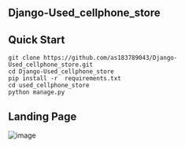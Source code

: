 ## Django-Used_cellphone_store

## Quick Start
```
git clone https://github.com/as183789043/Django-Used_cellphone_store.git
cd Django-Used_cellphone_store
pip install -r  requirements.txt
cd used_cellphone_store
python manage.py
```
## Landing Page
![image](https://github.com/as183789043/Django-Used_cellphone_store/assets/56618553/e0ebdd76-32a2-4833-8011-a4844df9a9de)
